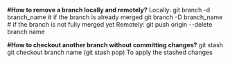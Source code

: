 **#How to remove a branch locally and remotely?**
Locally:
git branch -d branch_name  # if the branch is already merged
git branch -D branch_name  # if the branch is not fully merged yet
Remotely:
git push origin --delete branch name

**#How to checkout another branch without committing changes?**
git stash
git checkout branch name
(git stash pop) To apply the stashed changes






